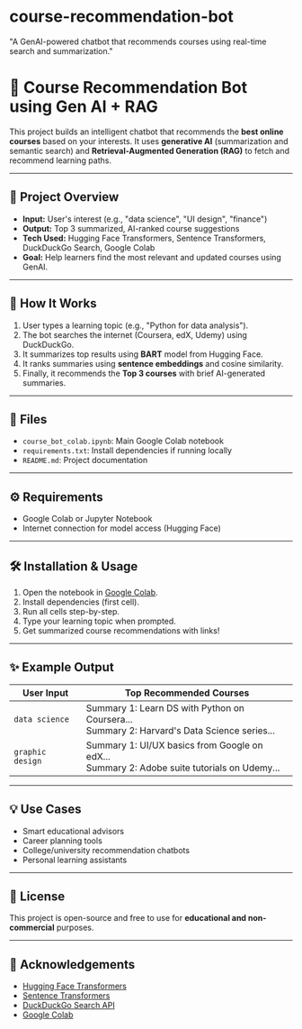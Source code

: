 # course-recommendation-bot
"A GenAI-powered chatbot that recommends courses using real-time search and summarization."
# 🤖 Course Recommendation Bot using Gen AI + RAG

This project builds an intelligent chatbot that recommends the **best online courses** based on your interests. It uses **generative AI** (summarization and semantic search) and **Retrieval-Augmented Generation (RAG)** to fetch and recommend learning paths.

---

## 🚀 Project Overview

- **Input:** User's interest (e.g., "data science", "UI design", "finance")
- **Output:** Top 3 summarized, AI-ranked course suggestions
- **Tech Used:** Hugging Face Transformers, Sentence Transformers, DuckDuckGo Search, Google Colab
- **Goal:** Help learners find the most relevant and updated courses using GenAI.

---

## 🧠 How It Works

1. User types a learning topic (e.g., "Python for data analysis").
2. The bot searches the internet (Coursera, edX, Udemy) using DuckDuckGo.
3. It summarizes top results using **BART** model from Hugging Face.
4. It ranks summaries using **sentence embeddings** and cosine similarity.
5. Finally, it recommends the **Top 3 courses** with brief AI-generated summaries.

---

## 📁 Files

- `course_bot_colab.ipynb`: Main Google Colab notebook
- `requirements.txt`: Install dependencies if running locally
- `README.md`: Project documentation

---

## ⚙️ Requirements

- Google Colab or Jupyter Notebook  
- Internet connection for model access (Hugging Face)

---

## 🛠️ Installation & Usage

1. Open the notebook in [Google Colab](https://colab.research.google.com/).
2. Install dependencies (first cell).
3. Run all cells step-by-step.
4. Type your learning topic when prompted.
5. Get summarized course recommendations with links!

---

## ✨ Example Output

| User Input             | Top Recommended Courses                       |
|------------------------|-----------------------------------------------|
| `data science`         | Summary 1: Learn DS with Python on Coursera...<br>Summary 2: Harvard's Data Science series... |
| `graphic design`       | Summary 1: UI/UX basics from Google on edX...<br>Summary 2: Adobe suite tutorials on Udemy... |

---

## 💡 Use Cases

- Smart educational advisors
- Career planning tools
- College/university recommendation chatbots
- Personal learning assistants

---

## 📜 License

This project is open-source and free to use for **educational and non-commercial** purposes.

---

## 🙌 Acknowledgements

- [Hugging Face Transformers](https://huggingface.co)
- [Sentence Transformers](https://www.sbert.net/)
- [DuckDuckGo Search API](https://pypi.org/project/duckduckgo-search/)
- [Google Colab](https://colab.research.google.com/)
